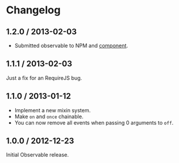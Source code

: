 # Changelog

## 1.2.0 / 2013-02-03

- Submitted observable to NPM and [component](https://github.com/component/component).

## 1.1.1 / 2013-02-03

Just a fix for an RequireJS bug.

## 1.1.0 / 2013-01-12

- Implement a new mixin system.
- Make `on` and `once` chainable.
- You can now remove all events when passing 0 arguments to `off`.

## 1.0.0 / 2012-12-23

Initial Observable release.
